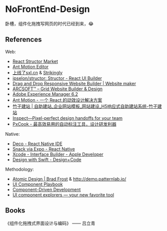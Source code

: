 # NoFrontEnd-Design

卧槽，组件化拖拽写网页的时代已经到来，:joy:

## References

Web:

- [React Structor Market](https://helmetrex.com/)
- [Ant Motion Editor](https://motion.ant.design/edit#t%3Dnav_0_0%2Ccontent_0_0%2Ccontent_2_0%2Ccontent_3_0%2Ccontent_4_0%2Cfooter_0_0)
- [上线了sxl.cn](https://www.sxl.cn/) & [Strikingly](https://www.strikingly.com/?locale=en)
- [ipselon/structor: Structor - React UI Builder](https://github.com/ipselon/structor)
- [Drag and Drop Responsive Website Builder | Website maker](https://www.simbla.com/)
- [ARCSOFT™ – Grid Website Builder & Design](https://www.arcsoft.io/)
- [Adobe Experience Manager 6.2](https://docs.adobe.com/content/docs/en/aem/6-2.html)
- [Ant Motion - 一个 React 的动效设计解决方案](https://motion.ant.design/edit#t%3Dnav_0_0%2Ccontent_0_0%2Ccontent_2_0%2Ccontent_3_0%2Ccontent_4_0%2Cfooter_0_0)
- [竹子建站 | 自助建站_企业网站模板_网站建设_H5响应式自助建站系统-竹子建站](http://www.zhuzi.me/)
- [Inspect—Pixel-perfect design handoffs for your team](https://www.invisionapp.com/feature/inspect)
- [PxCook - 最高效易用的自动标注工具，设计研发利器](http://fancynode.com.cn/pxcook?utm_source=next.36kr.com)

Native:

- [Deco - React Native IDE](https://www.decosoftware.com/)
- [Snack via Expo - React Native](https://snack.expo.io/ByJQk_Lag)
- [Xcode - Interface Builder - Apple Developer](https://developer.apple.com/xcode/interface-builder/)
- [Design with Swift - Design+Code](https://designcode.io/swift-design)

Methodology:

- [Atomic Design | Brad Frost](http://bradfrost.com/blog/post/atomic-web-design/) & http://demo.patternlab.io/
- [UI Component Playbook](https://blog.hichroma.com/ui-component-playbook-fd3022d00590#.q9vudq2h9)
- [Component-Driven Development](https://blog.hichroma.com/component-driven-development-ce1109d56c8e#.68tcwmv7p)
- [UI component explorers — your new favorite tool](https://blog.hichroma.com/the-crucial-tool-for-modern-frontend-engineers-fb849b06187a#.s7n0qslve)

## Books

《组件化拖拽式界面设计与编码》 —— 吕立青
